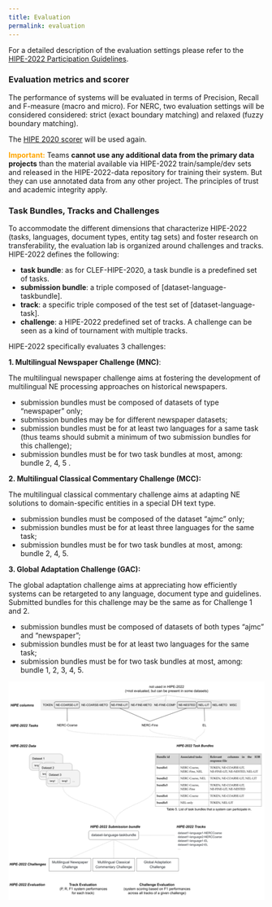 ```yaml
---
title: Evaluation
permalink: evaluation
---
```


For a detailed description of the evaluation settings please refer to the [HIPE-2022 Participation Guidelines](https://doi.org/10.5281/zenodo.6045662).


### Evaluation metrics and scorer   

The performance of systems will be evaluated in terms of Precision, Recall and F-measure (macro and micro). For NERC, two evaluation settings will be considered considered: strict (exact boundary matching) and relaxed (fuzzy boundary matching).    


The [HIPE 2020 scorer](https://github.com/impresso/CLEF-HIPE-2020-scorer) will be used again.


<span style="color:orange">**Important:**</span>  Teams **cannot use any additional data from the primary data projects** than the material available via HIPE-2022 train/sample/dev sets and released in the HIPE-2022-data repository for training their system. But they can use annotated data from any other project. The principles of trust and academic integrity apply.



### Task Bundles, Tracks and Challenges


To accommodate the different dimensions that characterize HIPE-2022 (tasks, languages, document types, entity tag sets) and foster research on transferability, the evaluation lab is organized around challenges and tracks. HIPE-2022 defines the following:

- **task bundle**:  as for CLEF-HIPE-2020, a task bundle is a predefined set of tasks. 
- **submission bundle**: a triple composed of [dataset-language-taskbundle].
- **track**: a specific triple composed of the test set of [dataset-language-task].
- **challenge**: a HIPE-2022 predefined set of tracks. A challenge can be seen as a kind of tournament with multiple tracks.

HIPE-2022 specifically evaluates 3 challenges:

**1. Multilingual Newspaper Challenge (MNC)**:    
 
The multilingual newspaper challenge aims at fostering the development of multilingual NE processing approaches on historical newspapers. 
 
* submission bundles must be composed of datasets of type “newspaper” only;
* submission bundles may be for different newspaper datasets;
* submission bundles must be for at least two languages for a same task (thus teams should submit a minimum of two submission bundles for this challenge);
* submission bundles must be for two task bundles at most, among: bundle 2, 4, 5 .
 
**2. Multilingual Classical Commentary Challenge (MCC):**

The multilingual classical commentary challenge aims at adapting NE solutions to domain-specific entities in a special DH text type.     

* submission bundles must be composed of the dataset  “ajmc” only;
* submission bundles must be for at least three languages for the same task;
* submission bundles must be for two task bundles at most, among: bundle 2, 4, 5.
   
   
**3. Global Adaptation Challenge (GAC):**

The global adaptation challenge aims at appreciating how efficiently systems can be retargeted to any language, document type and guidelines. Submitted bundles for this challenge may be the same as for Challenge 1 and 2. 

* submission bundles must be composed of datasets of both types  “ajmc” and “newspaper”;
* submission bundles must be for at least two languages for the same task;
* submission bundles must be for two task bundles at most, among: bundle 1, 2, 3, 4, 5.


![](/assets/images/HIPE2022-EvaluationSettingOverview.png)

